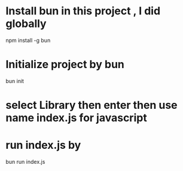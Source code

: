 # Install bun in this project , I did globally

npm install -g bun

# Initialize project by bun

bun init

# select Library then enter then use name index.js for javascript

# run index.js by

bun run index.js
